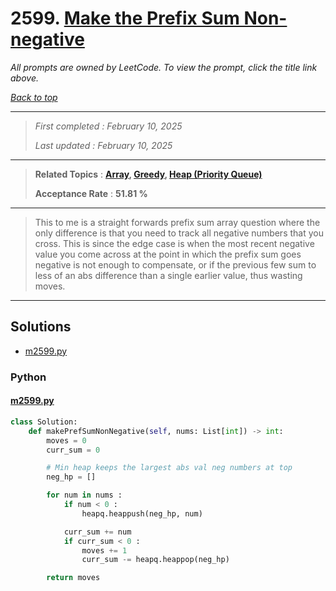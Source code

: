 # 2599. [Make the Prefix Sum Non-negative](<https://leetcode.com/problems/make-the-prefix-sum-non-negative>)

*All prompts are owned by LeetCode. To view the prompt, click the title link above.*

*[Back to top](<../README.md>)*

------

> *First completed : February 10, 2025*
>
> *Last updated : February 10, 2025*

------

> **Related Topics** : **[Array](<by_topic/Array.md>), [Greedy](<by_topic/Greedy.md>), [Heap (Priority Queue)](<by_topic/Heap (Priority Queue).md>)**
>
> **Acceptance Rate** : **51.81 %**

------

> This to me is a straight forwards prefix sum array question where
> the only difference is that you need to track all negative numbers
> that you cross. This is since the edge case is when the most recent
> negative value you come across at the point in which the prefix sum
> goes negative is not enough to compensate, or if the previous few
> sum to less of an abs difference than a single earlier value, thus
> wasting moves.
> 

------

## Solutions

- [m2599.py](<../my-submissions/m2599.py>)
### Python
#### [m2599.py](<../my-submissions/m2599.py>)
```Python
class Solution:
    def makePrefSumNonNegative(self, nums: List[int]) -> int:
        moves = 0
        curr_sum = 0

        # Min heap keeps the largest abs val neg numbers at top
        neg_hp = []

        for num in nums :
            if num < 0 :
                heapq.heappush(neg_hp, num)

            curr_sum += num
            if curr_sum < 0 :
                moves += 1
                curr_sum -= heapq.heappop(neg_hp)

        return moves
```

